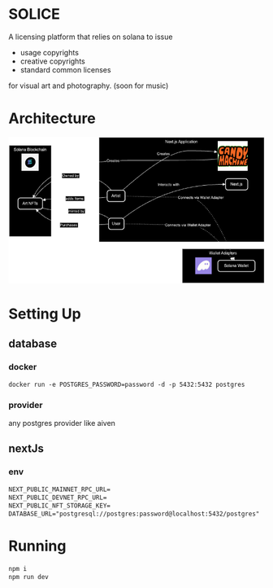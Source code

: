 # SOLICE

A licensing platform that relies on solana to issue

- usage copyrights
- creative copyrights
- standard common licenses

for visual art and photography. (soon for music)

# Architecture

![image](/draw.png)

# Setting Up

## database

### docker

```
docker run -e POSTGRES_PASSWORD=password -d -p 5432:5432 postgres
```

### provider

any postgres provider like aiven

## nextJs

### env

```
NEXT_PUBLIC_MAINNET_RPC_URL=
NEXT_PUBLIC_DEVNET_RPC_URL=
NEXT_PUBLIC_NFT_STORAGE_KEY=
DATABASE_URL="postgresql://postgres:password@localhost:5432/postgres"
```

# Running

```
npm i
npm run dev
```
